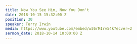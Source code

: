 ```yaml
---
title: Now You See Him, Now You Don't
date: 2018-10-15 15:32:00 Z
position: 30
speaker: Terry Irwin
media: https://www.youtube.com/embed/w36rMIrv54k?ecver=2
sermon_date: 2018-10-14 10:00:00 Z
---
```


